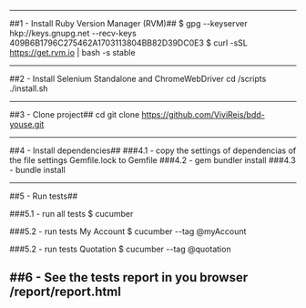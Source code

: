 -----------------------
##1 - Install Ruby Version Manager (RVM)##
    $ gpg --keyserver hkp://keys.gnupg.net --recv-keys 409B6B1796C275462A1703113804BB82D39DC0E3
    $ curl -sSL https://get.rvm.io | bash -s stable

-----------------------
##2 - Install Selenium Standalone and ChromeWebDriver
    cd <your bdd project path>/scripts
    ./install.sh

-----------------------
##3 - Clone project##
    cd <your projects path>
    git clone https://github.com/ViviReis/bdd-youse.git

-----------------------
##4 - Install dependencies##
###4.1 - copy the settings of dependencias of the file settings Gemfile.lock to Gemfile
###4.2 - gem bundler install
###4.3 - bundle install

-----------------------
##5 - Run tests##

###5.1 - run all tests
    $ cucumber

###5.2 - run tests My Account
    $ cucumber --tag @myAccount
   
###5.2 - run tests Quotation
    $ cucumber --tag @quotation

##6 - See the tests report in you browser
    <your bdd project path>/report/report.html
-----------------------
